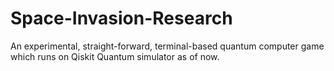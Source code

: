 # Space-Invasion-Research
An experimental, straight-forward, terminal-based quantum computer game which runs on Qiskit Quantum simulator as of now.
